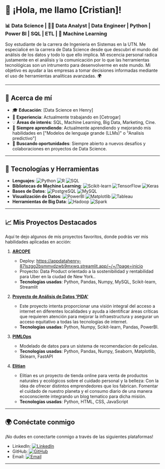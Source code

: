 # 👋 ¡Hola, me llamo [Cristian]! 

### 📊 Data Science | 👨‍💻 Data Analyst | Data Engineer | Python | Power BI | SQL | ETL | 🤖 Machine Learning

Soy estudiante de la carrera de Ingenieria en Sistemas en la UTN. Me especialicé en la carrera de Data Science desde que descubrí el mundo del análisis de los datos y todo lo que ello implica. Mi escencia personal radica justamente en el análisis y la comunicación por lo que las herramientas tecnológicas son un intrumento para desenvolverme en este mundo. Mi objetivo es ayudar a las empresas a tomar decisiones informadas mediante el uso de herramientas analíticas avanzadas. 🌍

---

## 🚀 Acerca de mí

- 🎓 **Educación**: [Data Science en Henry] 
- 💼 **Experiencia**: Actualmente trabajando en [Cetrogar]
- 💡 **Áreas de interés**: SQL, Machine Learning, Big Data, Marketing, Cine.
- 🌱 **Siempre aprendiendo**: Actualmente aprendiendo y mejorando mis habilidades en ["Modelos de lenguaje grande (LLMs)" o "Analisis predictivo"]
- 🎯 **Buscando oportunidades**: Siempre abierto a nuevos desafíos y colaboraciones en proyectos de Data Science.

---

## 🔧 Tecnologías y Herramientas

- **Lenguajes**: ![Python](https://img.shields.io/badge/-Python-3776AB?logo=python&logoColor=white&style=flat) ![R](https://img.shields.io/badge/-R-276DC3?logo=r&logoColor=white&style=flat) ![SQL](https://img.shields.io/badge/-SQL-4479A1?logo=mysql&logoColor=white&style=flat)
- **Bibliotecas de Machine Learning**: ![Scikit-learn](https://img.shields.io/badge/-Scikit_Learn-F7931E?logo=scikit-learn&logoColor=white&style=flat) ![TensorFlow](https://img.shields.io/badge/-TensorFlow-FF6F00?logo=tensorflow&logoColor=white&style=flat) ![Keras](https://img.shields.io/badge/-Keras-D00000?logo=keras&logoColor=white&style=flat)
- **Bases de Datos**: ![PostgreSQL](https://img.shields.io/badge/-PostgreSQL-4169E1?logo=postgresql&logoColor=white&style=flat) ![MySQL](https://img.shields.io/badge/-MySQL-4479A1?logo=mysql&logoColor=white&style=flat)
- **Visualización de Datos**: ![PowerBI](https://img.shields.io/badge/-Power_BI-F2C811?logo=powerbi&logoColor=black&style=flat) ![Matplotlib](https://img.shields.io/badge/-Matplotlib-3776AB?logo=python&logoColor=white&style=flat) ![Tableau](https://img.shields.io/badge/-Tableau-E97627?logo=tableau&logoColor=white&style=flat)
- **Herramientas de Big Data**: ![Hadoop](https://img.shields.io/badge/-Hadoop-66CCFF?logo=apache-hadoop&logoColor=black&style=flat) ![Spark](https://img.shields.io/badge/-Apache_Spark-E25A1C?logo=apache-spark&logoColor=white&style=flat)

---

## 📈 Mis Proyectos Destacados

Aquí te dejo algunos de mis proyectos favoritos, donde podrás ver mis habilidades aplicadas en acción:

1. **[ARCOPE](https://github.com/David-I-X/ETL-P)**
   - Deploy: https://appdatahenry-87lszgg2bsmmvdzwb9mxwq.streamlit.app/~/+/?page=inicio
   - Proyecto: Data Product orientado a la sostenibilidad y rentabilidad para Uber en la ciudad de New York..
   - **Tecnologías usadas**: Python, Pandas, Numpy, MySQL, Scikit-learn, Streamlit

3. **[Proyecto de Análisis de Datos 'PIDA'](https://github.com/moreiracristian/Henry-PIDA-CM)** 
   - Este proyecto intenta proporcionar una visión integral del acceso a internet en diferentes localidades y ayuda a identificar áreas críticas que requieren atención para mejorar la infraestructura y asegurar un acceso equitativo a todas las tecnologías de internet.
   - **Tecnologías usadas**: Python, Numpy, Scikit-learn, Pandas, PowerBI.
    
3. **[PIMLOps](https://github.com/moreiracristian/Henry-PIMLOps-CM)** 
   - Modelado de datos para un sistema de recomendacion de peliculas.
   - **Tecnologías usadas**: Python, Pandas, Numpy, Seaborn, Matplotlib, Sklearn, FastAPI
     
4. **[Elitian](https://github.com/ElianaInes/Elitian)** 
   - Elitian es un proyecto de tienda online para venta de productos naturales y ecológicos sobre el cuidado personal y la belleza: Con la idea de ofrecer distintos emprendedores que los fabrican. Fomentar el cuidado de nuestro planeta y el consumo diario de una manera ecoconsciente integrando un blog tematico para dicha misión.
   - **Tecnologías usadas**: Python, HTML, CSS, JavaScript

---

## 🌍 Conéctate conmigo

¡No dudes en conectarte conmigo a través de las siguientes plataformas!

- LinkedIn: [![LinkedIn](https://img.shields.io/badge/-LinkedIn-0077B5?logo=linkedin&logoColor=white&style=flat)](https://www.linkedin.com/in/moreiracristian/)
- GitHub: [![GitHub](https://img.shields.io/badge/-GitHub-181717?logo=github&logoColor=white&style=flat)](https://github.com/moreiracristian)
- Email: [![Email](https://img.shields.io/badge/-Email-D14836?logo=gmail&logoColor=white&style=flat)](mailto:moreiracristianmiguel@gmail.com)

---
